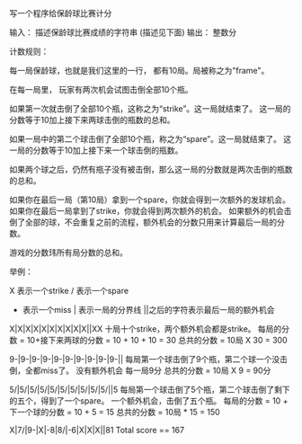 写一个程序给保龄球比赛计分

输入： 描述保龄球比赛成绩的字符串 (描述见下面)
输出： 整数分

计数规则：

每一局保龄球，也就是我们这里的一行， 都有10局。局被称之为"frame"。

在每一局里， 玩家有两次机会试图击倒全部10个瓶。

如果第一次就击倒了全部10个瓶，这称之为“strike”。这一局就结束了。
这一局的分数等于10加上接下来两球击倒的瓶数的总和。 

如果一局中的第二个球击倒了全部10个瓶，称之为“spare”。这一局就结束了。
这一局的分数等于10加上接下来一个球击倒的瓶数。

如果两个球之后，仍然有瓶子没有被击倒，那么这一局的分数就是两次击倒的瓶数的总和。

如果你在最后一局（第10局）拿到一个spare，你就会得到一次额外的发球机会。
如果你在最后一局拿到了strike，你就会得到两次额外的机会。
如果额外的机会击倒了全部的球，不会重复之前的流程，额外机会的分数只用来计算最后一局的分数。

游戏的分数玮所有局分数的总和。

举例：

X 表示一个strike
/ 表示一个spare
- 表示一个miss
| 表示一局的分界线
||之后的字符表示最后一局的额外机会

X|X|X|X|X|X|X|X|X|X||XX
十局十个strike，两个额外机会都是strike。
每局的分数 = 10+接下来两球的分数 = 10 + 10 + 10 = 30
总共的分数 = 10局 X 30 = 300

9-|9-|9-|9-|9-|9-|9-|9-|9-|9-||
每局第一个球击倒了9个瓶，第二个球一个没击倒，全都miss了。
没有额外机会
每一局9分
总共的分数 = 10局 X 9 = 90分

5/|5/|5/|5/|5/|5/|5/|5/|5/|5/||5
每局第一个球击倒了5个瓶，第二个球击倒了剩下的五个，得到了一个spare。
一个额外机会，击倒了五个瓶。
每局的分数 = 10 + 下一个球的分数 = 10 + 5 = 15
总共的分数 = 10局 * 15 = 150

X|7/|9-|X|-8|8/|-6|X|X|X||81
Total score == 167


